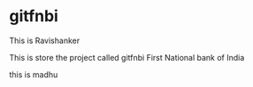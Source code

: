 # gitfnbi
This is Ravishanker

This is store the project called gitfnbi First National bank of India 

this is madhu
